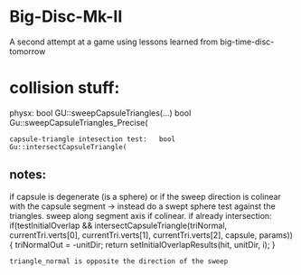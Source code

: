 # Big-Disc-Mk-II
A second attempt at a game using lessons learned from big-time-disc-tomorrow

# collision stuff:
physx:
    bool GU::sweepCapsuleTriangles(...)
    bool Gu::sweepCapsuleTriangles_Precise(	

    capsule-triangle intesection test:   bool Gu::intersectCapsuleTriangle(

## notes:
if capsule is degenerate (is a sphere) or if the sweep direction is colinear with the capsule segment
    -> instead do a swept sphere test against the triangles.
       sweep along segment axis if colinear.
if already intersection:
    if(testInitialOverlap && intersectCapsuleTriangle(triNormal, currentTri.verts[0], currentTri.verts[1], currentTri.verts[2], capsule, params))
	{
		triNormalOut = -unitDir;
		return setInitialOverlapResults(hit, unitDir, i);
	}

    triangle_normal is opposite the direction of the sweep